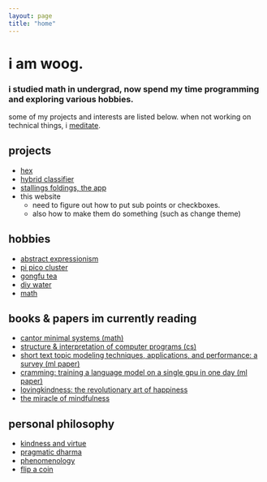 ```yaml
---
layout: page
title: "home"
---
```


# i am woog.

### i studied math in undergrad, now spend my time programming and exploring various hobbies.
some of my projects and interests are listed below. when not working on technical things, i [meditate](https://woog97.github.io/dharma/).

## projects

 - [hex](https://woog97.github.io/projects/)
 - [hybrid classifier](https://woog97.github.io/hybrid-classifier/)
 - [stallings foldings, the app](https://woog97.github.io/stallings-foldings/)
 - this website
   - need to figure out how to put sub points or checkboxes.
   - also how to make them do something (such as change theme)

## hobbies

- [abstract expressionism](https://woog97.github.io/art/)
- [pi pico cluster](https://woog97.github.io/cluster/)
- [gongfu tea](https://woog97.github.io/tea/)
- [diy water](https://woog97.github.io/diy-water/)
- [math](https://woog97.github.io/math/)

## books & papers im currently reading

- [cantor minimal systems (math)](https://bookstore.ams.org/view?ProductCode=ULECT/70)
- [structure & interpretation of computer programs (cs)](https://sarabander.github.io/sicp/html/index.xhtml)
- [short text topic modeling techniques, applications, and performance: a survey (ml paper)](https://arxiv.org/abs/1904.07695)
- [cramming: training a language model on a single gpu in one day (ml paper)](https://arxiv.org/abs/2212.14034)
- [lovingkindness: the revolutionary art of happiness](https://www.shambhala.com/lovingkindness-15144.html)
- [the miracle of mindfulness](https://plumvillage.org/books/the-miracle-of-mindfulness/)

## personal philosophy

- [kindness and virtue](https://woog97.github.io/virtue/)
- [pragmatic dharma](https://woog97.github.io/dharma/)
- [phenomenology](https://woog97.github.io/phenomenology/)
- [flip a coin](https://woog97.github.io/flip-a-coin/)
